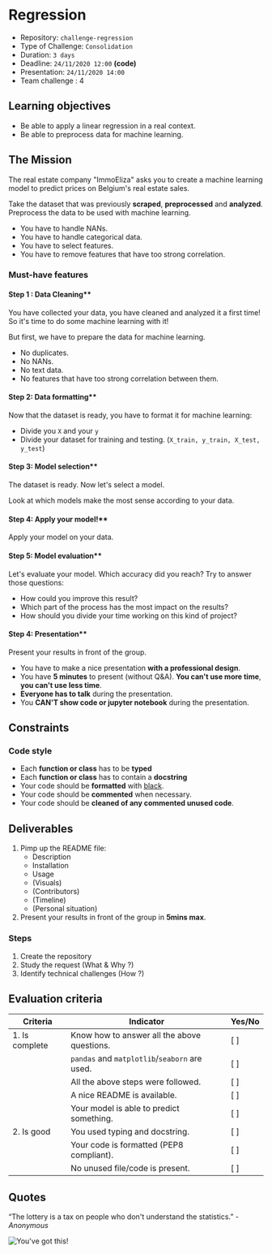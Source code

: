 # Regression

- Repository: `challenge-regression`
- Type of Challenge: `Consolidation`
- Duration: `3 days`
- Deadline: `24/11/2020 12:00` **(code)**
- Presentation: `24/11/2020 14:00`
- Team challenge : 4

## Learning objectives

- Be able to apply a linear regression in a real context.
- Be able to preprocess data for machine learning.

## The Mission

The real estate company "ImmoEliza" asks you to create a machine learning model to predict prices on Belgium's real estate sales.

Take the dataset that was previously **scraped**, **preprocessed** and **analyzed**.
Preprocess the data to be used with machine learning.

- You have to handle NANs.
- You have to handle categorical data.
- You have to select features.
- You have to remove features that have too strong correlation.

### Must-have features

#### Step 1 : Data Cleaning\*\*

You have collected your data, you have cleaned and analyzed it a first time!
So it's time to do some machine learning with it!

But first, we have to prepare the data for machine learning.

- No duplicates.
- No NANs.
- No text data.
- No features that have too strong correlation between them.

#### Step 2: Data formatting\*\*

Now that the dataset is ready, you have to format it for machine learning:

- Divide you `X` and your `y`
- Divide your dataset for training and testing. (`X_train, y_train, X_test, y_test`)

#### Step 3: Model selection\*\*

The dataset is ready. Now let's select a model.

Look at which models make the most sense according to your data.

#### Step 4: Apply your model!\*\*

Apply your model on your data.

#### Step 5: Model evaluation\*\*

Let's evaluate your model. Which accuracy did you reach?
Try to answer those questions:

- How could you improve this result?
- Which part of the process has the most impact on the results?
- How should you divide your time working on this kind of project?

#### Step 4: Presentation\*\*

Present your results in front of the group.

- You have to make a nice presentation **with a professional design**.
- You have **5 minutes** to present (without Q&A). **You can't use more time**, **you can't use less time**.
- **Everyone has to talk** during the presentation.
- You **CAN'T show code or jupyter notebook** during the presentation.

## Constraints

### Code style

- Each **function or class** has to be **typed**
- Each **function or class** has to contain a **docstring**
- Your code should be **formatted** with [black](https://pypi.org/project/black/).
- Your code should be **commented** when necessary.
- Your code should be **cleaned of any commented unused code**.

## Deliverables

1. Pimp up the README file:
   - Description
   - Installation
   - Usage
   - (Visuals)
   - (Contributors)
   - (Timeline)
   - (Personal situation)
2. Present your results in front of the group in **5mins max**.

### Steps

1. Create the repository
2. Study the request (What & Why ?)
3. Identify technical challenges (How ?)

## Evaluation criteria

| Criteria       | Indicator                                     | Yes/No |
| -------------- | --------------------------------------------- | ------ |
| 1. Is complete | Know how to answer all the above questions.   | [ ]    |
|                | `pandas` and `matplotlib`/`seaborn` are used. | [ ]    |
|                | All the above steps were followed.            | [ ]    |
|                | A nice README is available.                   | [ ]    |
|                | Your model is able to predict something.      | [ ]    |
| 2. Is good     | You used typing and docstring.                | [ ]    |
|                | Your code is formatted (PEP8 compliant).      | [ ]    |
|                | No unused file/code is present.               | [ ]    |

## Quotes

“The lottery is a tax on people who don't understand the statistics.”
_- Anonymous_

![You've got this!](https://media.giphy.com/media/5wWf7GMbT1ZUGTDdTqM/giphy.gif)
